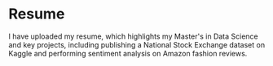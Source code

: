 # Resume
I have uploaded my resume, which highlights my Master's in Data Science and key projects, including publishing a National Stock Exchange dataset on Kaggle and performing sentiment analysis on Amazon fashion reviews. 
